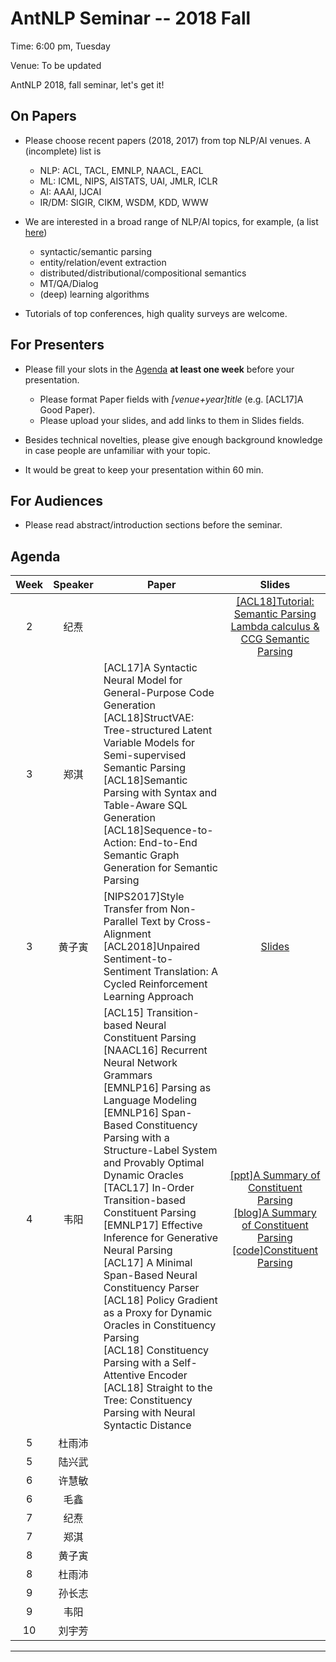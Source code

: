 # AntNLP Seminar -- 2018 Fall

Time: 6:00 pm, Tuesday

Venue: To be updated

AntNLP 2018, fall seminar, let's get it!

## On Papers

- Please choose recent papers (2018, 2017) from top NLP/AI venues. A (incomplete) list is
  - NLP: ACL, TACL, EMNLP, NAACL, EACL
  - ML:  ICML, NIPS, AISTATS, UAI, JMLR, ICLR
  - AI:  AAAI, IJCAI
  - IR/DM: SIGIR, CIKM, WSDM, KDD, WWW

- We are interested in a broad range of NLP/AI topics, for example, (a list [here](https://slack-files.com/T22T1UP8Q-F726RJERH-9a39cc3d9a))

  - syntactic/semantic parsing
  - entity/relation/event extraction
  - distributed/distributional/compositional semantics
  - MT/QA/Dialog
  - (deep) learning algorithms

- Tutorials of top conferences, high quality surveys are welcome.

## For Presenters

- Please fill your slots in the [Agenda](#agenda) **at least one week** before your presentation.

  - Please format Paper fields with *[venue+year]title* (e.g. [ACL17]A Good Paper).
  - Please upload your slides, and add links to them in Slides fields.
- Besides technical novelties, please give enough background knowledge in case people are unfamiliar with your topic.
- It would be great to keep your presentation within 60 min.

## For Audiences

- Please read abstract/introduction sections before the seminar.

## Agenda

Week   | Speaker   | Paper   | Slides
:---:  | :---: | --- | :---:
2 | 纪焘 |  |[[ACL18]Tutorial: Semantic Parsing](https://github.com/allenai/acl2018-semantic-parsing-tutorial)<br>[Lambda calculus & CCG Semantic Parsing](https://courses.cs.washington.edu/courses/csep517/13au/slides/csep517au13-semantic-parsing.pdf) |
3 | 郑淇 | [ACL17]A Syntactic Neural Model for General-Purpose Code Generation<br/>[ACL18]StructVAE: Tree-structured Latent Variable Models for Semi-supervised Semantic Parsing<br/>[ACL18]Semantic Parsing with Syntax and Table-Aware SQL Generation<br/>[ACL18]Sequence-to-Action: End-to-End Semantic Graph Generation for Semantic Parsing| |
3 | 黄子寅 |[NIPS2017]Style Transfer from Non-Parallel Text by Cross-Alignment<br/>[ACL2018]Unpaired Sentiment-to-Sentiment Translation: A Cycled Reinforcement Learning Approach|[Slides](https://github.com/AntNLP/seminar/blob/master/2018Fall/Week3/StyleTransfer.pdf) |
4 | 韦阳 | [ACL15] Transition-based Neural Constituent Parsing<br/>[NAACL16] Recurrent Neural Network Grammars<br/>[EMNLP16] Parsing as Language Modeling<br/>[EMNLP16] Span-Based Constituency Parsing with a Structure-Label System and Provably Optimal Dynamic Oracles<br/>[TACL17] In-Order Transition-based Constituent Parsing<br/>[EMNLP17] Effective Inference for Generative Neural Parsing<br/>[ACL17] A Minimal Span-Based Neural Constituency Parser<br/>[ACL18] Policy Gradient as a Proxy for Dynamic Oracles in Constituency Parsing<br/>[ACL18] Constituency Parsing with a Self-Attentive Encoder<br/>[ACL18] Straight to the Tree: Constituency Parsing with Neural Syntactic Distance | [[ppt]A Summary of Constituent Parsing](https://github.com/godweiyang/files-backup/blob/master/lecture/ppt1/A%20Summary%20of%20Constituent%20Parsing.pdf)</br>[[blog]A Summary of Constituent Parsing](https://godweiyang.com/2018/09/26/constituent-parsing-summary/)</br>[[code]Constituent Parsing](https://github.com/godweiyang/ConstituentParsing) |
5 | 杜雨沛 | | |
5 | 陆兴武 | | |
6 | 许慧敏 | | |
6 | 毛鑫 | | |
7 | 纪焘 | | |
7 | 郑淇 | | |
8 | 黄子寅 | | |
8 | 杜雨沛 | | |
9 | 孙长志 | | |
9 | 韦阳 | | |
10 | 刘宇芳 | | |

---
